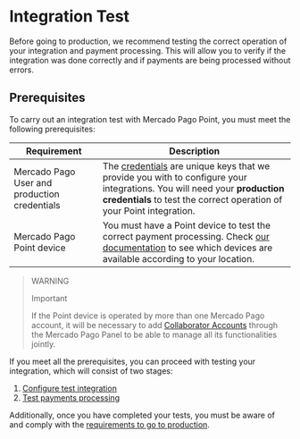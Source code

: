 # Integration Test

Before going to production, we recommend testing the correct operation of your integration and payment processing. This will allow you to verify if the integration was done correctly and if payments are being processed without errors.

## Prerequisites

To carry out an integration test with Mercado Pago Point, you must meet the following prerequisites:

| Requirement | Description |
|---|---|
| Mercado Pago User and production credentials | The [credentials](/developers/en/docs/mp-point/additional-content/your-integrations/credentials) are unique keys that we provide you with to configure your integrations. You will need your **production credentials** to test the correct operation of your Point integration. |
| Mercado Pago Point device | You must have a Point device to test the correct payment processing. Check [our documentation](/developers/en/docs/mp-point/landing) to see which devices are available according to your location. |

> WARNING
>
> Important
>
> If the Point device is operated by more than one Mercado Pago account, it will be necessary to add [Collaborator Accounts](https://www.mercadopago[FAKER][URL][DOMAIN]/collaborators) through the Mercado Pago Panel to be able to manage all its functionalities jointly.

If you meet all the prerequisites, you can proceed with testing your integration, which will consist of two stages:
 1. [Configure test integration]()
 2. [Test payments processing]()

Additionally, once you have completed your tests, you must be aware of and comply with the [requirements to go to production]().